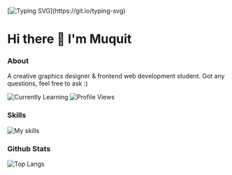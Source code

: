 [![Typing SVG](https://readme-typing-svg.herokuapp.com?font=Fira+Code&size=25&pause=1000&color=F7F7F7FF&width=435&lines=Welcome!)](https://git.io/typing-svg)
# Hi there 👋 I'm Muquit

### About
A creative graphics designer & frontend web development student. 
Got any questions, feel free to ask :)

![Currently Learning](https://img.shields.io/badge/Currently_Learning-Javascript-blue.svg)
![Profile Views](https://komarev.com/ghpvc/?username=muquitarif&color=orange)

### Skills
![My skills](https://skillicons.dev/icons?i=html,css,js,bootstrap,wordpress,c,cpp)

### Github Stats
![Top Langs](https://github-readme-stats.vercel.app/api/top-langs/?username=muquitarif&langs_count=8&theme=github_dark&layout=compact)




